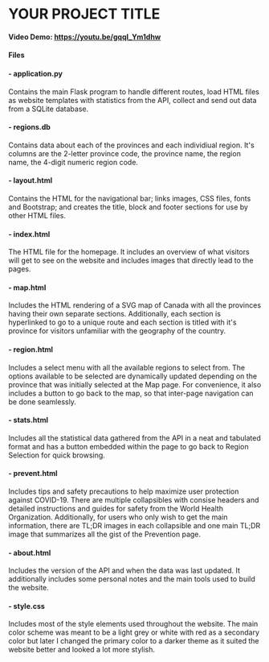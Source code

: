 [//]: # (Your README.md file should be minimally multiple paragraphs in length, and should explain what your project is, what each of the files you wrote for the project contains and does, and if you debated certain design choices, explaining why you made them. Ensure you allocate sufficient time and energy to writing a README.md that you are proud of and that documents your project thoroughly. Be proud of it!)

# YOUR PROJECT TITLE
#### **Video Demo:**  https://youtu.be/gqqI_Ym1dhw
#### **Files**
#### - application.py
Contains the main Flask program to handle different routes, load HTML files as website templates with statistics from the API, collect and send out data from a SQLite database. 
#### - regions.db
Contains data about each of the provinces and each individiual region. It's columns are the 2-letter province code, the province name, the region name, the 4-digit numeric region code.
#### - layout.html
Contains the HTML for the navigational bar; links images, CSS files, fonts and Bootstrap; and creates the title, block and footer sections for use by other HTML files.
#### - index.html
The HTML file for the homepage. It includes an overview of what visitors will get to see on the website and includes images that directly lead to the pages.
#### - map.html
Includes the HTML rendering of a SVG map of Canada with all the provinces having their own separate sections. Additionally, each section is hyperlinked to go to a unique route and each section is titled with it's province for visitors unfamiliar with the geography of the country.
#### - region.html
Includes a select menu with all the available regions to select from. The options available to be selected are dynamically updated depending on the province that was initially selected at the Map page. For convenience, it also includes a button to go back to the map, so that inter-page navigation can be done seamlessly. 
#### - stats.html
Includes all the statistical data gathered from the API in a neat and tabulated format and has a button embedded within the page to go back to Region Selection for quick browsing. 
#### - prevent.html
Includes tips and safety precautions to help maximize user protection against COVID-19. There are multiple collapsibles with consise headers and detailed instructions and guides for safety from the World Health Organization. Additionally, for users who only wish to get the main information, there are TL;DR images in each collapsible and one main TL;DR image that summarizes all the gist of the Prevention page.
#### - about.html
Includes the version of the API and when the data was last updated. It additionally includes some personal notes and the main tools used to build the website.
#### - style.css
Includes most of the style elements used throughout the website. The main color scheme was meant to be a light grey or white with red as a secondary color but later I changed the primary color to a darker theme as it suited the website better and looked a lot more stylish.
